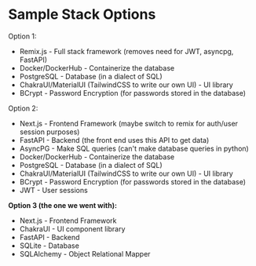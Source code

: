 # Sample Stack Options

Option 1: 

- Remix.js - Full stack framework (removes need for JWT, asyncpg, FastAPI)
- Docker/DockerHub - Containerize the database
- PostgreSQL - Database (in a dialect of SQL)
- ChakraUI/MaterialUI (TailwindCSS to write our own UI) - UI library
- BCrypt - Password Encryption (for passwords stored in the database)

Option 2: 

- Next.js - Frontend Framework (maybe switch to remix for auth/user session purposes)
- FastAPI - Backend (the front end uses this API to get data)
- AsyncPG - Make SQL queries (can't make database queries in python)
- Docker/DockerHub - Containerize the database
- PostgreSQL - Database (in a dialect of SQL)
- ChakraUI/MaterialUI (TailwindCSS to write our own UI) - UI library
- BCrypt - Password Encryption (for passwords stored in the database)
- JWT - User sessions

**Option 3 (the one we went with):**

- Next.js - Frontend Framework
- ChakraUI - UI component library
- FastAPI - Backend
- SQLite - Database
- SQLAlchemy - Object Relational Mapper
